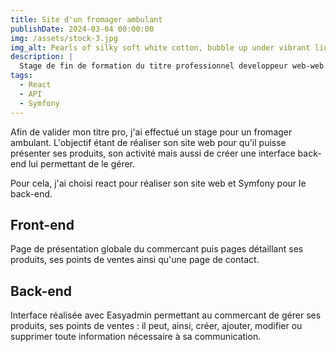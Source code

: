 ```yaml
---
title: Site d'un fromager ambulant
publishDate: 2024-03-04 00:00:00
img: /assets/stock-3.jpg
img_alt: Pearls of silky soft white cotton, bubble up under vibrant lighting
description: |
  Stage de fin de formation du titre professionnel developpeur web-web mobile
tags:
  - React
  - API
  - Symfony
---
```


Afin de valider mon titre pro, j'ai effectué un stage pour un fromager ambulant. L'objectif étant de réaliser son site web pour qu'il puisse présenter ses produits, son activité mais aussi de créer une interface back-end lui permettant de le gérer.

Pour cela, j'ai choisi react pour réaliser son site web et Symfony pour le back-end.

## Front-end
Page de présentation globale du commercant puis pages détaillant ses produits, ses points de ventes ainsi qu'une page de contact.

## Back-end
Interface réalisée avec Easyadmin permettant au commercant de gérer ses produits, ses points de ventes : il peut, ainsi, créer, ajouter, modifier ou supprimer toute information nécessaire à sa communication.
